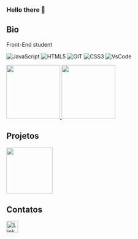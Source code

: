 ### Hello there 👋

## Bio

Front-End student 

![JavaScript](https://img.shields.io/badge/JavaScript-323330?style=for-the-badge&logo=javascript&logoColor=F7DF1E)
![HTML5](https://img.shields.io/badge/HTML5-E34F26?style=for-the-badge&logo=html5&logoColor=white)
![GIT](https://img.shields.io/badge/GIT-E44C30?style=for-the-badge&logo=git&logoColor=white)
![CSS3](https://img.shields.io/badge/CSS3-1572B6?style=for-the-badge&logo=css3&logoColor=white)
![VsCode](https://img.shields.io/badge/VSCode-0078D4?style=for-the-badge&logo=visual%20studio%20code&logoColor=white)

<a href="https://github.com/viccarv/vicgit.github.io">
<img height="140cm" src="https://github-readme-stats.vercel.app/api?username=viccarv&theme=radical"/>
</a> <a href="https://github.com/viccarv/vicgit.github.io">
<img height="140cm" src="https://github-readme-stats.vercel.app/api/top-langs/?username=viccarv&layout=compact&theme=radical"/>
</a>

## Projetos

<a href="https://github.com/viccarv/vicgit.github.io">
<img height="120cm" src="https://github-readme-stats.vercel.app/api/pin/?username=viccarv&repo=vicgit.github.io&theme=radical" /></a>


## Contatos

[<img src='https://img.shields.io/badge/LinkedIn-0077B5?style=for-the-badge&logo=linkedin&logoColor=white' alt='Linkedin' height='30'>](https://www.linkedin.com/in/jos%C3%A9-victor-de-ara%C3%BAjo-carvalho-a3a975251/)
